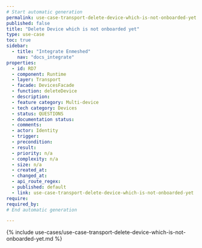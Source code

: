 ```yaml
---
# Start automatic generation
permalink: use-case-transport-delete-device-which-is-not-onboarded-yet
published: false
title: "Delete Device which is not onboarded yet"
type: use-case
toc: true
sidebar:
  - title: "Integrate Enmeshed"
    nav: "docs_integrate"
properties:
  - id: RD7
  - component: Runtime
  - layer: Transport
  - facade: DevicesFacade
  - function: deleteDevice
  - description:
  - feature category: Multi-device
  - tech category: Devices
  - status: QUESTIONS
  - documentation status:
  - comments:
  - actor: Identity
  - trigger:
  - precondition:
  - result:
  - priority: n/a
  - complexity: n/a
  - size: n/a
  - created_at:
  - changed_at:
  - api_route_regex:
  - published: default
  - link: use-case-transport-delete-device-which-is-not-onboarded-yet
require:
required_by:
# End automatic generation

---
```


{% include use-cases/use-case-transport-delete-device-which-is-not-onboarded-yet.md %}
